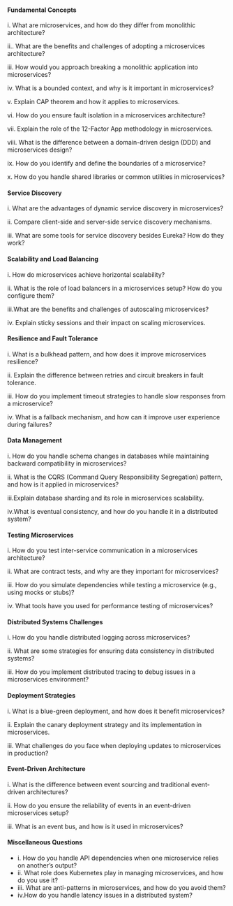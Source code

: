#### Fundamental Concepts

i. What are microservices, and how do they differ from monolithic architecture?

ii.. What are the benefits and challenges of adopting a microservices architecture?

iii. How would you approach breaking a monolithic application into microservices?

iv. What is a bounded context, and why is it important in microservices?

v. Explain CAP theorem and how it applies to microservices.

vi. How do you ensure fault isolation in a microservices architecture?

vii. Explain the role of the 12-Factor App methodology in microservices.

viii. What is the difference between a domain-driven design (DDD) and microservices design?

ix. How do you identify and define the boundaries of a microservice?

x. How do you handle shared libraries or common utilities in microservices?

#### Service Discovery

i. What are the advantages of dynamic service discovery in microservices?

ii. Compare client-side and server-side service discovery mechanisms.

iii. What are some tools for service discovery besides Eureka? How do they work?

#### Scalability and Load Balancing

i. How do microservices achieve horizontal scalability?

ii. What is the role of load balancers in a microservices setup? How do you configure them?

iii.What are the benefits and challenges of autoscaling microservices?

iv. Explain sticky sessions and their impact on scaling microservices.

#### Resilience and Fault Tolerance

i. What is a bulkhead pattern, and how does it improve microservices resilience?

ii. Explain the difference between retries and circuit breakers in fault tolerance.

iii. How do you implement timeout strategies to handle slow responses from a microservice?

iv. What is a fallback mechanism, and how can it improve user experience during failures?

#### Data Management

i. How do you handle schema changes in databases while maintaining backward compatibility in microservices?

ii. What is the CQRS (Command Query Responsibility Segregation) pattern, and how is it applied in microservices?

iii.Explain database sharding and its role in microservices scalability.

iv.What is eventual consistency, and how do you handle it in a distributed system?

#### Testing Microservices

i. How do you test inter-service communication in a microservices architecture?

ii. What are contract tests, and why are they important for microservices?

iii. How do you simulate dependencies while testing a microservice (e.g., using mocks or stubs)?

iv. What tools have you used for performance testing of microservices?

#### Distributed Systems Challenges

i. How do you handle distributed logging across microservices?

ii. What are some strategies for ensuring data consistency in distributed systems?

iii. How do you implement distributed tracing to debug issues in a microservices environment?

#### Deployment Strategies

i. What is a blue-green deployment, and how does it benefit microservices?

ii. Explain the canary deployment strategy and its implementation in microservices.

iii. What challenges do you face when deploying updates to microservices in production?

#### Event-Driven Architecture

i. What is the difference between event sourcing and traditional event-driven architectures?

ii. How do you ensure the reliability of events in an event-driven microservices setup?

iii. What is an event bus, and how is it used in microservices?

#### Miscellaneous Questions

- i. How do you handle API dependencies when one microservice relies on another’s output?
- ii. What role does Kubernetes play in managing microservices, and how do you use it?
- iii. What are anti-patterns in microservices, and how do you avoid them?
- iv.How do you handle latency issues in a distributed system?
